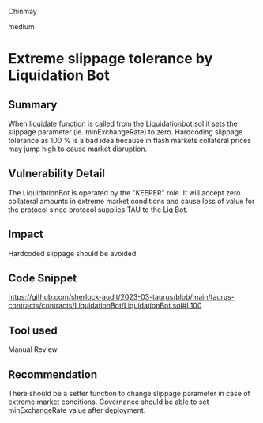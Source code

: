 Chinmay

medium

# Extreme slippage tolerance by Liquidation Bot

## Summary
When liquidate function is called from the Liquidationbot.sol it sets the slippage parameter (ie. minExchangeRate) to zero. Hardcoding slippage tolerance as 100 % is a bad idea because in flash markets collateral prices may jump high to cause market disruption. 

## Vulnerability Detail
The LiquidationBot is operated by the "KEEPER" role. It will accept zero collateral amounts in extreme market conditions and cause loss of value for the protocol since protocol supplies TAU to the Liq Bot.

## Impact
Hardcoded slippage should be avoided.

## Code Snippet
https://github.com/sherlock-audit/2023-03-taurus/blob/main/taurus-contracts/contracts/LiquidationBot/LiquidationBot.sol#L100

## Tool used

Manual Review

## Recommendation
There should be a setter function to change slippage parameter in case of extreme market conditions. Governance should be able to set minExchangeRate value after deployment.